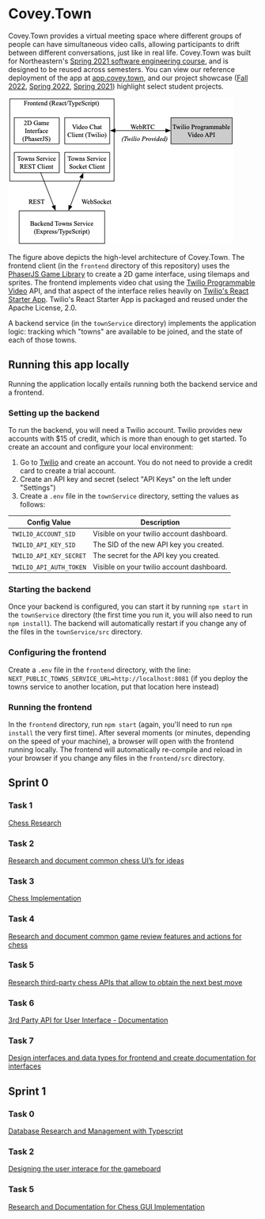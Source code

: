 # Covey.Town

Covey.Town provides a virtual meeting space where different groups of people can have simultaneous video calls, allowing participants to drift between different conversations, just like in real life.
Covey.Town was built for Northeastern's [Spring 2021 software engineering course](https://neu-se.github.io/CS4530-CS5500-Spring-2021/), and is designed to be reused across semesters.
You can view our reference deployment of the app at [app.covey.town](https://app.covey.town/), and our project showcase ([Fall 2022](https://neu-se.github.io/CS4530-Fall-2022/assignments/project-showcase), [Spring 2022](https://neu-se.github.io/CS4530-Spring-2022/assignments/project-showcase), [Spring 2021](https://neu-se.github.io/CS4530-CS5500-Spring-2021/project-showcase)) highlight select student projects.

![Covey.Town Architecture](docs/covey-town-architecture.png)

The figure above depicts the high-level architecture of Covey.Town.
The frontend client (in the `frontend` directory of this repository) uses the [PhaserJS Game Library](https://phaser.io) to create a 2D game interface, using tilemaps and sprites.
The frontend implements video chat using the [Twilio Programmable Video](https://www.twilio.com/docs/video) API, and that aspect of the interface relies heavily on [Twilio's React Starter App](https://github.com/twilio/twilio-video-app-react). Twilio's React Starter App is packaged and reused under the Apache License, 2.0.

A backend service (in the `townService` directory) implements the application logic: tracking which "towns" are available to be joined, and the state of each of those towns.

## Running this app locally

Running the application locally entails running both the backend service and a frontend.

### Setting up the backend

To run the backend, you will need a Twilio account. Twilio provides new accounts with $15 of credit, which is more than enough to get started.
To create an account and configure your local environment:

1. Go to [Twilio](https://www.twilio.com/) and create an account. You do not need to provide a credit card to create a trial account.
2. Create an API key and secret (select "API Keys" on the left under "Settings")
3. Create a `.env` file in the `townService` directory, setting the values as follows:

| Config Value            | Description                               |
| ----------------------- | ----------------------------------------- |
| `TWILIO_ACCOUNT_SID`    | Visible on your twilio account dashboard. |
| `TWILIO_API_KEY_SID`    | The SID of the new API key you created.   |
| `TWILIO_API_KEY_SECRET` | The secret for the API key you created.   |
| `TWILIO_API_AUTH_TOKEN` | Visible on your twilio account dashboard. |

### Starting the backend

Once your backend is configured, you can start it by running `npm start` in the `townService` directory (the first time you run it, you will also need to run `npm install`).
The backend will automatically restart if you change any of the files in the `townService/src` directory.

### Configuring the frontend

Create a `.env` file in the `frontend` directory, with the line: `NEXT_PUBLIC_TOWNS_SERVICE_URL=http://localhost:8081` (if you deploy the towns service to another location, put that location here instead)

### Running the frontend

In the `frontend` directory, run `npm start` (again, you'll need to run `npm install` the very first time). After several moments (or minutes, depending on the speed of your machine), a browser will open with the frontend running locally.
The frontend will automatically re-compile and reload in your browser if you change any files in the `frontend/src` directory.

## Sprint 0

### Task 1
[Chess Research](https://docs.google.com/document/d/1ltdmtVU1qt_3xL7zMYdBfDGNctp5DIB7kuPOp2u8hF0/edit?usp=share_link)

### Task 2
[Research and document common chess UI’s for ideas](https://docs.google.com/document/d/1sRrt-LXmMD0XZuwsx1H9pcTn259IzrWjv2b6xTpSQWk/edit?usp=share_link)

### Task 3
[Chess Implementation](https://docs.google.com/document/d/1QeHZiVdBC0Sml9_cBELD4x3lXeFCeFw6HailgKoM_i8/edit?usp=share_link)

### Task 4
[Research and document common game review features and actions for chess ](https://docs.google.com/document/d/1DC-Zvpw6DinjGFsLewzPPfa1pLaYa0V2NhS9mOU2oaI/edit?usp=share_link)

### Task 5
[Research third-party chess APIs that allow to obtain the next best move ](https://docs.google.com/document/d/1XoSNqdx_ildbTRr0SJjol3wtLF7AhcIjw-_rWmYIDRQ/edit?usp=share_link)

### Task 6
[3rd Party API for User Interface - Documentation](https://docs.google.com/document/d/14h7mEIp4um5r5NJPfUguPTzycIIcw614JpGbsvwFkw8/edit?usp=share_link)

### Task 7
[Design interfaces and data types for frontend and create documentation for interfaces](https://docs.google.com/document/d/1TooDaz6ug2rfLgawBFNe0XpcEqPa4QvlFDVyUWbLrJw/edit?usp=share_link)

## Sprint 1

### Task 0
[Database Research and Management with Typescript](https://docs.google.com/document/d/1bqMUMFa7O4HjRHJGxy82FTstx-rrYhfpN3GVkhX_LXs/edit?usp=sharing)

### Task 2 
[Designing the user interace for the gameboard](https://docs.google.com/document/d/1pREZEXUDe0_FscI3BMJkE5hS-1aM2Qsn4YKFWjh4zmM/edit?usp=sharing)

### Task 5
[Research and Documentation for Chess GUI Implementation](https://docs.google.com/document/d/11To7b_DTHehHaiW3Tg7cwgZXYCvJHyCM3t3HjxkCOR8/edit?usp=sharing)

